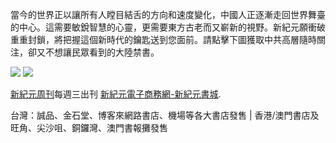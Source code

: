 ﻿<p>當今的世界正以讓所有人瞠目結舌的方向和速度變化，中國人正逐漸走回世界舞臺的中心。這需要敏銳智慧的心靈，更需要東方古老而又嶄新的視野。新紀元願衝破重重封鎖，將把握這個新時代的鑰匙送到您面前。請點擊下圖獲取中共高層隨時關注，卻又不想讓民眾看到的大陸禁書。
</p>
<a id="user-content-header" href="https://dyq9rrb52lwij.cloudfront.net/cn/books/shop?m=https://dyq9rrb52lwij.cloudfront.net&amp;u=1001web"><img border="0" src="https://cloud.githubusercontent.com/assets/19661274/16028172/eb36cb2e-321f-11e6-90e4-c0677ebd0759.jpg" style="max-width:100%;"></a>

<img src="https://cloud.githubusercontent.com/assets/19661274/16099611/82086396-339c-11e6-89e2-241320f5f270.png">

<p><a id="user-content-xjyweekly" href="https://github.com/xjy16/weekly">新紀元周刊</a>每週三出刊
<a id="user-content-xjyweekly" href="https://dyq9rrb52lwij.cloudfront.net/cn/books/shop?m=https://dyq9rrb52lwij.cloudfront.net&amp;u=1001web">新紀元電子商務網-新紀元書城</a>.</p>

<p>台灣：誠品、金石堂、博客來網路書店、機場等各大書店發售 | 香港/澳門書店及旺角、尖沙咀、銅鑼灣、澳門書報攤發售</p>
